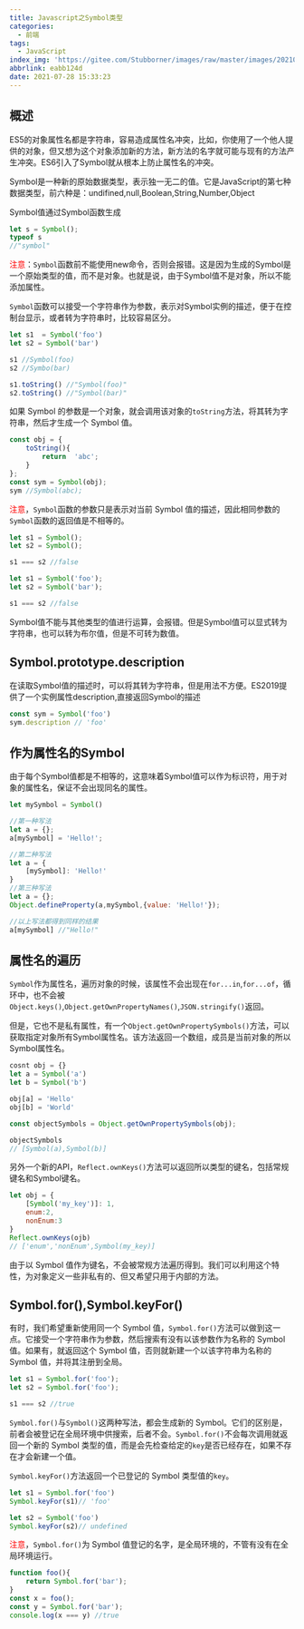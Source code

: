 ```yaml
---
title: Javascript之Symbol类型
categories:
  - 前端
tags:
  - JavaScript
index_img: 'https://gitee.com/Stubborner/images/raw/master/images/20210729160415.png'
abbrlink: eabb124d
date: 2021-07-28 15:33:23
---
```


## 概述


ES5的对象属性名都是字符串，容易造成属性名冲突，比如，你使用了一个他人提供的对象，但又想为这个对象添加新的方法，新方法的名字就可能与现有的方法产生冲突。ES6引入了Symbol就从根本上防止属性名的冲突。

Symbol是一种新的原始数据类型，表示独一无二的值。它是JavaScript的第七种数据类型，前六种是：undifined,null,Boolean,String,Number,Object

Symbol值通过Symbol函数生成

```javascript
let s = Symbol();
typeof s
//"symbol"
```



<font color=red>注意</font>：`Symbol`函数前不能使用new命令，否则会报错。这是因为生成的Symbol是一个原始类型的值，而不是对象。也就是说，由于Symbol值不是对象，所以不能添加属性。



`Symbol`函数可以接受一个字符串作为参数，表示对Symbol实例的描述，便于在控制台显示，或者转为字符串时，比较容易区分。

```javascript
let s1  = Symbol('foo')
let s2 = Symbol('bar')

s1 //Symbol(foo)
s2 //Symbo(bar)

s1.toString() //"Symbol(foo)"
s2.toString() //"Symbol(bar)"
```



如果 Symbol 的参数是一个对象，就会调用该对象的`toString`方法，将其转为字符串，然后才生成一个 Symbol 值。

```javascript
const obj = {
	toString(){
		return	'abc';
	}
};
const sym = Symbol(obj);
sym //Symbol(abc);
```



<font color=red>注意</font>，`Symbol`函数的参数只是表示对当前 Symbol 值的描述，因此相同参数的`Symbol`函数的返回值是不相等的。

```javascript
let s1 = Symbol();
let s2 = Symbol();

s1 === s2 //false

let s1 = Symbol('foo');
let s2 = Symbol('bar');

s1 === s2 //false
```

Symbol值不能与其他类型的值进行运算，会报错。但是Symbol值可以显式转为字符串，也可以转为布尔值，但是不可转为数值。



## Symbol.prototype.description

在读取Symbol值的描述时，可以将其转为字符串，但是用法不方便。ES2019提供了一个实例属性description,直接返回Symbol的描述

```javascript
const sym = Symbol('foo')
sym.description // 'foo'
```



## 作为属性名的Symbol

由于每个Symbol值都是不相等的，这意味着Symbol值可以作为标识符，用于对象的属性名，保证不会出现同名的属性。

```javascript
let mySymbol = Symbol()

//第一种写法
let a = {};
a[mySymbol] = 'Hello!';

//第二种写法
let a = {
    [mySymbol]: 'Hello!'
}
//第三种写法
let a = {};
Object.defineProperty(a,mySymbol,{value: 'Hello!'});

//以上写法都得到同样的结果
a[mySymbol] //"Hello!"
```



## 属性名的遍历



`Symbol`作为属性名，遍历对象的时候，该属性不会出现在`for...in`,`for...of`，循环中，也不会被`Object.keys()`,`Object.getOwnPropertyNames()`,`JSON.stringify()`返回。



但是，它也不是私有属性，有一个`Object.getOwnPropertySymbols()`方法，可以获取指定对象所有Symbol属性名。该方法返回一个数组，成员是当前对象的所以Symbol属性名。



```javascript
cosnt obj = {}
let a = Symbol('a')
let b = Symbol('b')

obj[a] = 'Hello'
obj[b] = 'World'

const objectSymbols = Object.getOwnPropertySymbols(obj);

objectSymbols
// [Symbol(a),Symbol(b)]
```



另外一个新的API，`Reflect.ownKeys()`方法可以返回所以类型的键名，包括常规键名和Symbol键名。

```javascript
let obj = {
	[Symbol('my_key')]: 1,
    enum:2,
    nonEnum:3
}
Reflect.ownKeys(ojb)
// ['enum','nonEnum',Symbol(my_key)]
```



由于以 Symbol 值作为键名，不会被常规方法遍历得到。我们可以利用这个特性，为对象定义一些非私有的、但又希望只用于内部的方法。



## Symbol.for(),Symbol.keyFor()



有时，我们希望重新使用同一个 Symbol 值，`Symbol.for()`方法可以做到这一点。它接受一个字符串作为参数，然后搜索有没有以该参数作为名称的 Symbol 值。如果有，就返回这个 Symbol 值，否则就新建一个以该字符串为名称的 Symbol 值，并将其注册到全局。



```javascript
let s1 = Symbol.for('foo');
let s2 = Symbol.for('foo');

s1 === s2 //true
```



`Symbol.for()`与`Symbol()`这两种写法，都会生成新的 Symbol。它们的区别是，前者会被登记在全局环境中供搜索，后者不会。`Symbol.for()`不会每次调用就返回一个新的 Symbol 类型的值，而是会先检查给定的`key`是否已经存在，如果不存在才会新建一个值。

`Symbol.keyFor()`方法返回一个已登记的 Symbol 类型值的`key`。

```javascript
let s1 = Symbol.for('foo')
Symbol.keyFor(s1)// 'foo'

let s2 = Symbol('foo')
Symbol.keyFor(s2)// undefined
```



<font color=red>注意</font>，`Symbol.for()`为 Symbol 值登记的名字，是全局环境的，不管有没有在全局环境运行。

```javascript
function foo(){
	return Symbol.for('bar');
}
const x = foo();
const y = Symbol.for('bar');
console.log(x === y) //true
```

